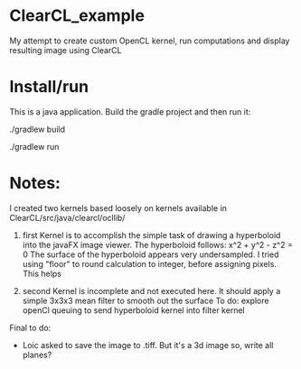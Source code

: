 # ClearCL_example
My attempt to create custom OpenCL kernel, run computations and display resulting image using ClearCL

# Install/run
This is a java application.  Build the gradle project and then run it:

  ./gradlew build 
  
  ./gradlew run

# Notes:
I created two kernels based loosely on kernels available in ClearCL/src/java/clearcl/ocllib/
1) first Kernel is to accomplish the simple task of drawing a hyperboloid into the javaFX image viewer.
  The hyperboloid follows: x^2 + y^2 - z^2 = 0
  The surface of the hyperboloid appears very undersampled.  I tried using "floor" to round calculation to integer, before assigning pixels.  This helps

2) second Kernel is incomplete and not executed here.  It should apply a simple 3x3x3 mean filter to smooth out the surface
  To do: explore openCl queuing to send hyperboloid kernel into filter kernel
  
Final to do:
  - Loic asked to save the image to .tiff.  But it's a 3d image so, write all planes?
